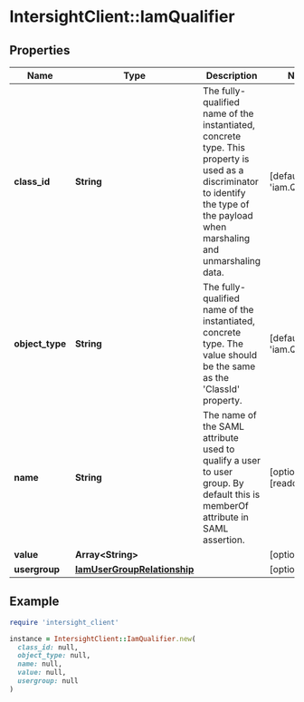 # IntersightClient::IamQualifier

## Properties

| Name | Type | Description | Notes |
| ---- | ---- | ----------- | ----- |
| **class_id** | **String** | The fully-qualified name of the instantiated, concrete type. This property is used as a discriminator to identify the type of the payload when marshaling and unmarshaling data. | [default to &#39;iam.Qualifier&#39;] |
| **object_type** | **String** | The fully-qualified name of the instantiated, concrete type. The value should be the same as the &#39;ClassId&#39; property. | [default to &#39;iam.Qualifier&#39;] |
| **name** | **String** | The name of the SAML attribute used to qualify a user to user group. By default this is memberOf attribute in SAML assertion. | [optional][readonly] |
| **value** | **Array&lt;String&gt;** |  | [optional] |
| **usergroup** | [**IamUserGroupRelationship**](IamUserGroupRelationship.md) |  | [optional] |

## Example

```ruby
require 'intersight_client'

instance = IntersightClient::IamQualifier.new(
  class_id: null,
  object_type: null,
  name: null,
  value: null,
  usergroup: null
)
```

